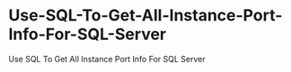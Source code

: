 # Use-SQL-To-Get-All-Instance-Port-Info-For-SQL-Server
Use SQL To Get All Instance Port Info For SQL Server
